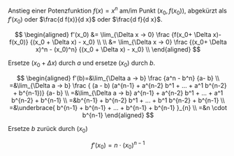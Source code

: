 Anstieg einer Potenzfunktion $f(x) = x^n$ am/im Punkt $(x_0,f(x_0))$,
abgekürzt als $f'(x_0)$ oder $\frac{d f(x)}{d x}$ oder $\frac{d f}{d x}$.

$$
\begin{aligned}
f'(x_0) &=  \lim_{\Delta x → 0}
\frac
  {f(x_0+ \Delta x)-f(x_0)}
  {(x_0 + \Delta x) - x_0} \\
\\
&= \lim_{\Delta x → 0}
\frac
  {(x_0+ \Delta x)^n - (x_0)^n}
  {(x_0 + \Delta x) - x_0} \\
\end{aligned}
$$



Ersetze $(x_0 + \Delta x)$ durch $a$ und
ersetze $(x_0)$ durch $b$.

$$
\begin{aligned}
f'(b)=&\lim_{\Delta a → b}
\frac
  {a^n - b^n}
  {a- b}
\\
=&\lim_{\Delta a → b}
\frac
  { (a - b) (a^{n-1} + a^{n-2} b^1 + ... + a^1 b^{n-2} + b^{n-1})}
  {a- b}
\\
=&\lim_{\Delta a → b}
  a^{n-1} + a^{n-2} b^1 + ... + a^1 b^{n-2} + b^{n-1}
\\
=&b^{n-1} + b^{n-2} b^1 + ... + b^1 b^{n-2} + b^{n-1}
\\
=&\underbrace{ b^{n-1} + b^{n-1} + ... + b^{n-1} + b^{n-1} }_{n}
\\
=&n \cdot b^{n-1}
\end{aligned}
$$

Ersetze $b$ zurück durch $(x_0)$

$$
f'(x_0) = n \cdot (x_0)^{n-1}
$$
